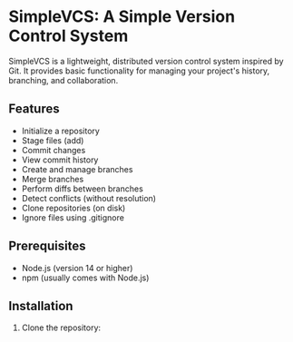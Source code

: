 # SimpleVCS: A Simple Version Control System

SimpleVCS is a lightweight, distributed version control system inspired by Git. It provides basic functionality for managing your project's history, branching, and collaboration.

## Features

- Initialize a repository
- Stage files (add)
- Commit changes
- View commit history
- Create and manage branches
- Merge branches
- Perform diffs between branches
- Detect conflicts (without resolution)
- Clone repositories (on disk)
- Ignore files using .gitignore

## Prerequisites

- Node.js (version 14 or higher)
- npm (usually comes with Node.js)

## Installation

1. Clone the repository:

